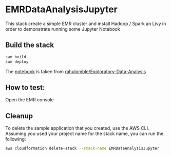 # EMRDataAnalysisJupyter

This stack create a simple EMR cluster and install Hadoop / Spark an Livy in order to demonstrate running some Jupyter Notebook


## Build the stack

```bash
sam build
sam deploy
```

The [notebook](notebook.ipynb) is taken from [rahulomble/Exploratory-Data-Analysis](https://github.com/rahulomble/Exploratory-Data-Analysis)

## How to test:

Open the EMR console

## Cleanup

To delete the sample application that you created, use the AWS CLI. Assuming you used your project name for the stack name, you can run the following:

```bash
aws cloudformation delete-stack --stack-name EMRDataAnalysisJupyter
```
